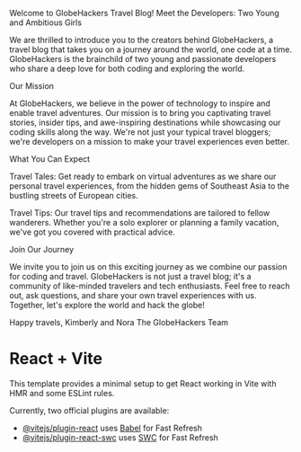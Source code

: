 Welcome to GlobeHackers Travel Blog!
Meet the Developers: Two Young and Ambitious Girls

We are thrilled to introduce you to the creators behind GlobeHackers, a travel blog that takes you on a journey around the world, one code at a time. GlobeHackers is the brainchild of two young and passionate developers who share a deep love for both coding and exploring the world.

Our Mission

At GlobeHackers, we believe in the power of technology to inspire and enable travel adventures. Our mission is to bring you captivating travel stories, insider tips, and awe-inspiring destinations while showcasing our coding skills along the way. We're not just your typical travel bloggers; we're developers on a mission to make your travel experiences even better.

What You Can Expect

Travel Tales: Get ready to embark on virtual adventures as we share our personal travel experiences, from the hidden gems of Southeast Asia to the bustling streets of European cities.

Travel Tips: Our travel tips and recommendations are tailored to fellow wanderers. Whether you're a solo explorer or planning a family vacation, we've got you covered with practical advice.

Join Our Journey

We invite you to join us on this exciting journey as we combine our passion for coding and travel. GlobeHackers is not just a travel blog; it's a community of like-minded travelers and tech enthusiasts. Feel free to reach out, ask questions, and share your own travel experiences with us. Together, let's explore the world and hack the globe!

Happy travels,
Kimberly and Nora
The GlobeHackers Team







# React + Vite

This template provides a minimal setup to get React working in Vite with HMR and some ESLint rules.

Currently, two official plugins are available:

- [@vitejs/plugin-react](https://github.com/vitejs/vite-plugin-react/blob/main/packages/plugin-react/README.md) uses [Babel](https://babeljs.io/) for Fast Refresh
- [@vitejs/plugin-react-swc](https://github.com/vitejs/vite-plugin-react-swc) uses [SWC](https://swc.rs/) for Fast Refresh
